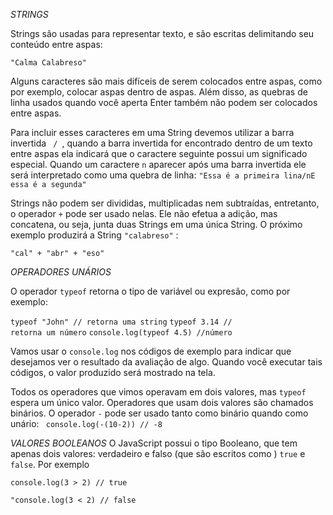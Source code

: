 <em>STRINGS</em>

Strings são usadas para representar texto, e são escritas delimitando seu conteúdo entre aspas:

<code>"Calma Calabreso"</code>

Alguns caracteres são mais difíceis de serem colocados entre aspas, como por exemplo, colocar aspas dentro de aspas. Além disso, as quebras de linha usados quando você aperta Enter também não podem ser colocados entre aspas.

 Para incluir esses caracteres em uma String devemos utilizar a barra invertida <code> / </code>, quando a barra invertida for encontrado dentro de um texto entre aspas ela indicará que o caractere seguinte possui um significado especial. Quando um caractere <code>n</code> aparecer após uma barra invertida ele será interpretado como uma quebra de linha:
 <code>"Essa é a primeira lina/nE essa é a segunda" </code>

 Strings não podem ser divididas, multiplicadas nem subtraídas, entretanto, o operador <code>+</code> pode ser usado nelas. Ele não efetua a adição, mas concatena, ou seja, junta duas Strings em uma única String. O próximo exemplo produzirá a String <code>"calabreso"</code> :

 <code>"cal" + "abr" + "eso"</code>

 <em>OPERADORES UNÁRIOS</em>

 O operador <code>typeof</code> retorna o tipo de variável ou expresão, como por exemplo:

<code>typeof "John" // retorna uma string</code>
<code>typeof 3.14 // retorna um número</code>
<code>console.log(typeof 4.5) //número </code>

Vamos usar o <code>console.log</code> nos códigos de exemplo para indicar que desejamos ver o resultado da avaliação de algo. Quando você executar tais códigos, o valor produzido será mostrado na tela.

Todos os operadores que vimos operavam em dois valores, mas <code>typeof</code> espera um único valor. Operadores que usam dois valores são chamados binários. O operador <code>-</code> pode ser usado tanto como binário quando como unário:
<code> console.log(-(10-2)) // -8 </code>

<em>VALORES BOOLEANOS</em>
O JavaScript possui o tipo Booleano, que tem apenas dois valores: verdadeiro e falso (que são escritos como ) <code>true</code> e <code>false</code>. Por exemplo

<code>console.log(3 > 2) // true </code>

<code>"console.log(3 < 2) // false </code>
